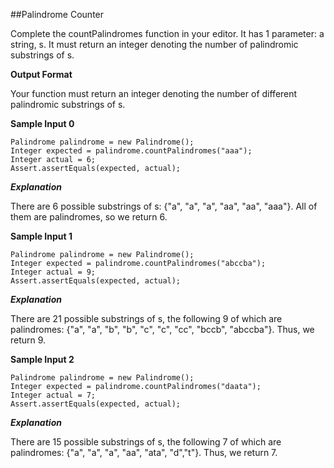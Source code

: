 ##Palindrome Counter

Complete the countPalindromes function in your editor. It has 1 parameter: a string, s. It must return an integer denoting the number of palindromic substrings of s.

**Output Format**

Your function must return an integer denoting the number of different palindromic substrings of s.


**Sample Input 0**

```
Palindrome palindrome = new Palindrome();
Integer expected = palindrome.countPalindromes("aaa");
Integer actual = 6;
Assert.assertEquals(expected, actual);
```

***Explanation***

There are 6 possible substrings of s: {"a", "a", "a", "aa", "aa", "aaa"}. All of them are palindromes, so we return 6.

**Sample Input 1**

```
Palindrome palindrome = new Palindrome();
Integer expected = palindrome.countPalindromes("abccba");
Integer actual = 9;
Assert.assertEquals(expected, actual);
```

***Explanation***

There are 21 possible substrings of s, the following 9 of which are palindromes: {"a", "a", "b", "b", "c", "c", "cc", "bccb", "abccba"}. Thus, we return 9.
 
**Sample Input 2**

```
Palindrome palindrome = new Palindrome();
Integer expected = palindrome.countPalindromes("daata");
Integer actual = 7;
Assert.assertEquals(expected, actual);
```

***Explanation***

There are 15 possible substrings of s, the following 7 of which are palindromes: {"a", "a", "a", "aa", "ata", "d","t"}. Thus, we return 7.
